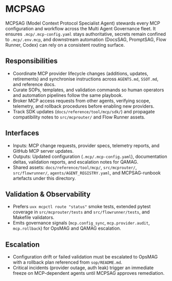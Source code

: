 # MCPSAG

MCPSAG (Model Context Protocol Specialist Agent) stewards every MCP configuration and workflow across the Multi Agent Governance fleet. It ensures `.mcp/.mcp-config.yaml` stays authoritative, secrets remain confined to `.mcp/.env.mcp`, and downstream automation (DocsSAG, PromptSAG, Flow Runner, Codex) can rely on a consistent routing surface.

## Responsibilities
- Coordinate MCP provider lifecycle changes (additions, updates, retirements) and synchronise instructions across `AGENTS.md`, `SSOT.md`, and reference docs.
- Curate SOPs, templates, and validation commands so human operators and automation pipelines follow the same playbook.
- Broker MCP access requests from other agents, verifying scope, telemetry, and rollback procedures before enabling new providers.
- Track SDK updates (`docs/reference/tool/mcp/sdk/`) and propagate compatibility notes to `src/mcprouter/` and Flow Runner assets.

## Interfaces
- Inputs: MCP change requests, provider specs, telemetry reports, and GitHub MCP server updates.
- Outputs: Updated configuration (`.mcp/.mcp-config.yaml`), documentation deltas, validation reports, and escalation notes for QAMAG.
- Shared assets: `docs/reference/tool/mcp/`, `src/mcprouter/`, `src/flowrunner/`, `agents/AGENT_REGISTRY.yaml`, and MCPSAG-runbook artefacts under this directory.

## Validation & Observability
- Prefers `uvx mcpctl route "status"` smoke tests, extended pytest coverage in `src/mcprouter/tests` and `src/flowrunner/tests`, and Makefile validators.
- Emits governance signals (`mcp.config_sync`, `mcp.provider.audit`, `mcp.rollback`) for OpsMAG and QAMAG escalation.

## Escalation
- Configuration drift or failed validation must be escalated to OpsMAG with a rollback plan referenced from `sop/README.md`.
- Critical incidents (provider outage, auth leak) trigger an immediate freeze on MCP-dependent agents until MCPSAG approves remediation.
